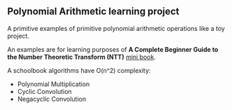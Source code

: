 ## Polynomial Arithmetic learning project

A primitive examples of primitive polynomial arithmetic operations like a toy project.

An examples are for learning purposes of
**A Complete Beginner Guide to the Number Theoretic Transform (NTT)**
[mini book](https://eprint.iacr.org/2024/585.pdf).


A schoolbook algorithms have O(n^2) complexity:
* Polynomial Multiplication
* Cyclic Convolution
* Negacyclic Convolution
